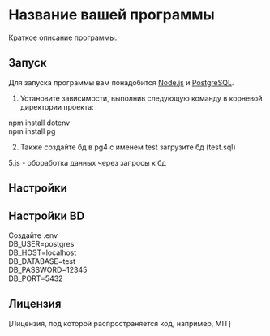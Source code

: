 # Название вашей программы

Краткое описание программы.

## Запуск

Для запуска программы вам понадобится [Node.js](https://nodejs.org/) и [PostgreSQL](https://www.postgresql.org/).

1. Установите зависимости, выполнив следующую команду в корневой директории проекта:

npm install dotenv  
npm install pg

2. Также создайте бд в pg4  с именем test 
загрузите бд (test.sql)  

 
5.js - обоработка данных через запросы к бд





## Настройки



## Настройки BD
Создайте .env  
DB_USER=postgres  
DB_HOST=localhost  
DB_DATABASE=test  
DB_PASSWORD=12345  
DB_PORT=5432  

## Лицензия

[Лицензия, под которой распространяется  код, например, MIT]
